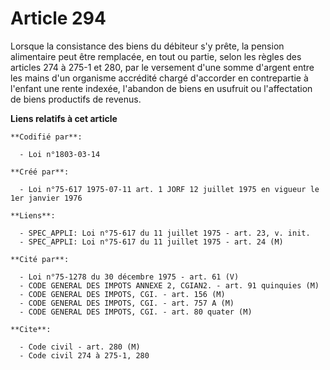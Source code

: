 # Article 294

Lorsque la consistance des biens du débiteur s'y prête, la pension alimentaire peut être remplacée, en tout ou partie, selon
les règles des articles 274 à 275-1 et 280, par le versement d'une somme d'argent entre les mains d'un organisme accrédité
chargé d'accorder en contrepartie à l'enfant une rente indexée, l'abandon de biens en usufruit ou l'affectation de biens
productifs de revenus.

**Liens relatifs à cet article**

	**Codifié par**:

	  - Loi n°1803-03-14

	**Créé par**:

	  - Loi n°75-617 1975-07-11 art. 1 JORF 12 juillet 1975 en vigueur le 1er janvier 1976

	**Liens**:

	  - SPEC_APPLI: Loi n°75-617 du 11 juillet 1975 - art. 23, v. init.
	  - SPEC_APPLI: Loi n°75-617 du 11 juillet 1975 - art. 24 (M)

	**Cité par**:

	  - Loi n°75-1278 du 30 décembre 1975 - art. 61 (V)
	  - CODE GENERAL DES IMPOTS ANNEXE 2, CGIAN2. - art. 91 quinquies (M)
	  - CODE GENERAL DES IMPOTS, CGI. - art. 156 (M)
	  - CODE GENERAL DES IMPOTS, CGI. - art. 757 A (M)
	  - CODE GENERAL DES IMPOTS, CGI. - art. 80 quater (M)

	**Cite**:

	  - Code civil - art. 280 (M)
	  - Code civil 274 à 275-1, 280
